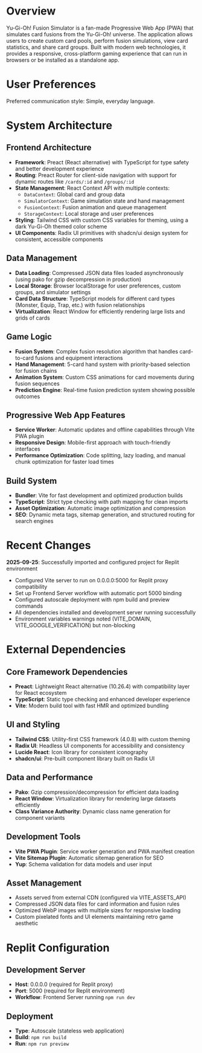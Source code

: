 # Overview

Yu-Gi-Oh! Fusion Simulator is a fan-made Progressive Web App (PWA) that simulates card fusions from the Yu-Gi-Oh! universe. The application allows users to create custom card pools, perform fusion simulations, view card statistics, and share card groups. Built with modern web technologies, it provides a responsive, cross-platform gaming experience that can run in browsers or be installed as a standalone app.

# User Preferences

Preferred communication style: Simple, everyday language.

# System Architecture

## Frontend Architecture
- **Framework**: Preact (React alternative) with TypeScript for type safety and better development experience
- **Routing**: Preact Router for client-side navigation with support for dynamic routes like `/cards/:id` and `/groups/:id`
- **State Management**: React Context API with multiple contexts:
  - `DataContext`: Global card and group data
  - `SimulatorContext`: Game simulation state and hand management
  - `FusionContext`: Fusion animation and queue management
  - `StorageContext`: Local storage and user preferences
- **Styling**: Tailwind CSS with custom CSS variables for theming, using a dark Yu-Gi-Oh themed color scheme
- **UI Components**: Radix UI primitives with shadcn/ui design system for consistent, accessible components

## Data Management
- **Data Loading**: Compressed JSON data files loaded asynchronously (using pako for gzip decompression in production)
- **Local Storage**: Browser localStorage for user preferences, custom groups, and simulator settings
- **Card Data Structure**: TypeScript models for different card types (Monster, Equip, Trap, etc.) with fusion relationships
- **Virtualization**: React Window for efficiently rendering large lists and grids of cards

## Game Logic
- **Fusion System**: Complex fusion resolution algorithm that handles card-to-card fusions and equipment interactions
- **Hand Management**: 5-card hand system with priority-based selection for fusion chains
- **Animation System**: Custom CSS animations for card movements during fusion sequences
- **Prediction Engine**: Real-time fusion prediction system showing possible outcomes

## Progressive Web App Features
- **Service Worker**: Automatic updates and offline capabilities through Vite PWA plugin
- **Responsive Design**: Mobile-first approach with touch-friendly interfaces
- **Performance Optimization**: Code splitting, lazy loading, and manual chunk optimization for faster load times

## Build System
- **Bundler**: Vite for fast development and optimized production builds
- **TypeScript**: Strict type checking with path mapping for clean imports
- **Asset Optimization**: Automatic image optimization and compression
- **SEO**: Dynamic meta tags, sitemap generation, and structured routing for search engines

# Recent Changes

**2025-09-25**: Successfully imported and configured project for Replit environment
- Configured Vite server to run on 0.0.0.0:5000 for Replit proxy compatibility
- Set up Frontend Server workflow with automatic port 5000 binding
- Configured autoscale deployment with npm build and preview commands
- All dependencies installed and development server running successfully
- Environment variables warnings noted (VITE_DOMAIN, VITE_GOOGLE_VERIFICATION) but non-blocking

# External Dependencies

## Core Framework Dependencies
- **Preact**: Lightweight React alternative (10.26.4) with compatibility layer for React ecosystem
- **TypeScript**: Static type checking and enhanced developer experience
- **Vite**: Modern build tool with fast HMR and optimized bundling

## UI and Styling
- **Tailwind CSS**: Utility-first CSS framework (4.0.8) with custom theming
- **Radix UI**: Headless UI components for accessibility and consistency
- **Lucide React**: Icon library for consistent iconography
- **shadcn/ui**: Pre-built component library built on Radix UI

## Data and Performance
- **Pako**: Gzip compression/decompression for efficient data loading
- **React Window**: Virtualization library for rendering large datasets efficiently
- **Class Variance Authority**: Dynamic class name generation for component variants

## Development Tools
- **Vite PWA Plugin**: Service worker generation and PWA manifest creation
- **Vite Sitemap Plugin**: Automatic sitemap generation for SEO
- **Yup**: Schema validation for data models and user input

## Asset Management
- Assets served from external CDN (configured via VITE_ASSETS_API)
- Compressed JSON data files for card information and fusion rules
- Optimized WebP images with multiple sizes for responsive loading
- Custom pixelated fonts and UI elements maintaining retro game aesthetic

# Replit Configuration

## Development Server
- **Host**: 0.0.0.0 (required for Replit proxy)
- **Port**: 5000 (required for Replit environment)
- **Workflow**: Frontend Server running `npm run dev`

## Deployment
- **Type**: Autoscale (stateless web application)
- **Build**: `npm run build`
- **Run**: `npm run preview`